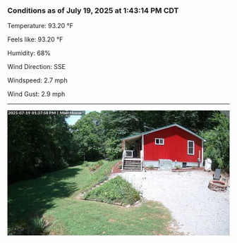 ### Conditions as of July 19, 2025 at 1:43:14 PM CDT 

Temperature: 93.20 &deg;F

Feels like: 93.20 &deg;F

Humidity: 68%

Wind Direction: SSE

Windspeed: 2.7 mph

Wind Gust: 2.9 mph

---

<img src="./images/latest.jpeg"/>

